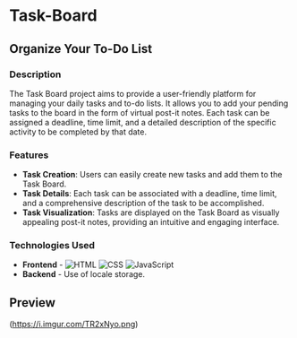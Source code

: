 # Task-Board

## Organize Your To-Do List

### Description

The Task Board project aims to provide a user-friendly platform for managing your daily tasks and to-do lists. It allows you to add your pending tasks to the board in the form of virtual post-it notes. Each task can be assigned a deadline, time limit, and a detailed description of the specific activity to be completed by that date.

### Features

- **Task Creation**: Users can easily create new tasks and add them to the Task Board.
- **Task Details**: Each task can be associated with a deadline, time limit, and a comprehensive description of the task to be accomplished.
- **Task Visualization**: Tasks are displayed on the Task Board as visually appealing post-it notes, providing an intuitive and engaging interface.

### Technologies Used

- **Frontend** - ![HTML](https://raster.shields.io/badge/HTML5-E34F26?logo=html5&logoColor=white&style=flat)
 ![CSS](https://raster.shields.io/badge/CSS3-1572B6?logo=css3&logoColor=white&style=flat)
 ![JavaScript](https://raster.shields.io/badge/JavaScript-F7DF1E?logo=javascript&logoColor=black&style=flat)
 - **Backend** - Use of locale storage.

## Preview
(https://i.imgur.com/TR2xNyo.png)
